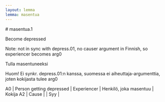 ```yaml
---
layout: lemma
lemma: masentua
---
```


<div class="sense">
# <span class="sensename">masentua.1</span>

<span class="description">Become depressed</span>

Note: not in sync with depress.01, no causer argument in Finnish, so experiencer becomes arg0

<span class="description">Tulla masentuneeksi</span>

Huom! Ei synkr. depress.01:n kanssa, suomessa ei aiheuttaja-argumenttia, joten kokijasta tulee arg0

A0 | Person getting depressed | Experiencer | Henkilö, joka masentuu | Kokija
A2 | Cause |   | Syy |  

</div>

